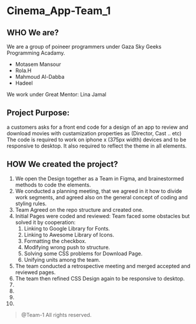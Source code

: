 # Cinema_App-Team_1

## WHO We are?
We are a group of poineer programmers under Gaza Sky Geeks Programming Acadamy.
* Motasem Mansour
* Rola.H
* Mahmoud Al-Dabba
* Hadeel

We work under Great Mentor: Lina Jamal

## Project Purpose:
a customers asks for a front end code for a design of an app to review and download movies with custamization properties as (Director, Cast .. etc)
The code is required to work on iphone x (375px width) devices and to be responsive to desktop. It also required to reflect the theme in all elements.

## HOW We created the project?
1. We open the Design together as a Team in Figma, and brainestormed methods to code the elements.
2. We conducted a planning meeting, that we agreed in it how to divide work segments, and agreed also on the general concept of coding and styling rules.
3. Team Agreed on the repo structure and created one. 
4. Initial Pages were coded and reviewed: Team faced some obstacles but solved it by cooperation:
    1. Linking to Google Library for Fonts.
    2. Linking to Awesome Library of Icons.
    3. Formatting the checkbox.
    4. Modifying wrong push to structure.
    5. Solving some CSS problems for Download Page.
    6. Unifying units among the team.
5. The team conducted a retrospective meeting and merged accepted and reviewed pages.
6. The team then refined CSS Design again to be responsive to desktop.
7. 
8. 
9. 
10. 




> @Team-1
> All rights reserved.